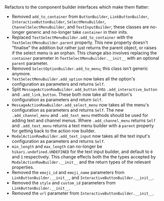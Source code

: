 Refactors to the component builder interfaces which make them flatter:

* Removed `add_to_container` from `ButtonBuilder`, `LinkButtonBuilder`, `InteractiveButtonBuilder`, `SelectMenuBuilder`, `ChannelSelectMenuBuilder`, and `TextInputBuilder`; these classes are no-longer generic and no-longer take `container` in their inits.
* Replaced `TextSelectMenuBuilder.add_to_container` with the `TextSelectMenuBuilder.parent` property.
    This new property doesn't "finalise" the addition but rather just returns the parent object, or raises if the select menu is an orphan. This change also involves replacing the `container` parameter in `TextSelectMenuBuilder.__init__` with an optional `parent` parameter.
* Removed `SelectOptionBuilder.add_to_menu`; this class isn't generic anymore.
* `TextSelectMenuBuilder.add_option` now takes all the option's configuration as parameters and returns `Self`.
* Split `MessageActionRowBuilder.add_button` into `.add_interactive_button` and `.add_link_button`.
    These both now take all the button's configuration as parameters and return `Self`.
* `MessageActionRowBuilder.add_select_menu` now takes all the menu's configuration as parameters and returns `Self`.
    The new `.add_channel_menu` and `.add_text_menu` methods should be used for adding text and channel menus. Where `.add_channel_menu` returns `Self` and `.add_text_menu` returns a text menu builder with a `parent` property for getting back to the action row builder.
* `ModalActionRowBuilder.add_text_input` now takes all the text input's configuration as parameters and returns `Self`.
* `min_length` and `max_length` can no-longer be `hikari.undefined.UNDEFINED` for the text input builder, and default to `0` and `1` respectively. This change effects both the the types accepted by `ModalActionRowBuilder.__init__` and the return types of the relevant properties.
* Removed the `emoji_id` and `emoji_name` parameters from `LinkButtonBuilder.__init__`, and `InteractiveButtonBuilder.__init__`.
* Removed the `style` and `custom_id` parameters from `LinkButtonBuilder.__init__`.
* Removed the `url` parameter from `InteractiveButtonBuilder.__init__`.
